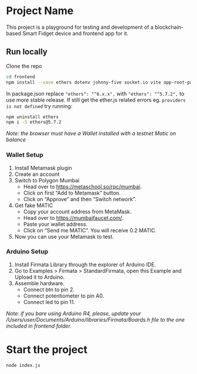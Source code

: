 # Project Name
This project is a playground for testing and development of a blockchain-based Smart Fidget device and frontend app for it.

## Run locally
Clone the repo

```bash
cd frontend
npm install --save ethers dotenv johnny-five socket.io vite app-root-path url http express socket.io-client body-parser
```

In package.json replace ```"ethers": "^6.x.x",``` with ```"ethers": "^5.7.2",``` to use more stable release. If still get the ether.js related errors eg. ```providers is not defined``` try running:
``` bash
npm uninstall ethers
npm i -S ethers@5.7.2
```

*Note: the browser must have a Wallet installed with a testnet Matic on balance*
### Wallet Setup
1. Install Metamask plugin
2. Create an account
3. Switch to Polygon Mumbai
    - Head over to https://metaschool.so/rpc/mumbai.
    - Click on first “Add to Metamask” button.
    - Click on “Approve” and then “Switch network”.
4. Get fake MATIC
    - Copy your account address from MetaMask.
    - Head over to https://mumbaifaucet.com/.
    - Paste your wallet address.
    - Click on “Send me MATIC”. You will receive 0.2 MATIC.
5. Now you can use your Metamask to test.

### Arduino Setup
1. Install Firmata Library through the explorer of Arduino IDE.
2. Go to Examples > Firmata > StandardFirmata, open this Example and Upload it to Arduino.
3. Assemble hardware.
    - Connect btn to pin 2.
    - Connect potentiometer to pin A0.
    - Connect led to pin 11.

*Note: if you bare using Arduino R4, please, update your /Users/user/Documents/Arduino/libraries/Firmata/Boards.h file to the one included in frontend folder.*

# Start the project
```bash
node index.js
```